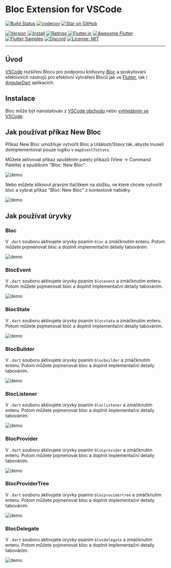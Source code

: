 # Bloc Extension for VSCode

[![Build Status](https://travis-ci.com/felangel/bloc.svg?branch=master)](https://travis-ci.com/felangel/bloc)
[![codecov](https://codecov.io/gh/felangel/Bloc/branch/master/graph/badge.svg)](https://codecov.io/gh/felangel/bloc)
[![Star on GitHub](https://img.shields.io/github/stars/felangel/bloc.svg?style=flat&logo=github&colorB=deeppink&label=Stars)](https://github.com/felangel/bloc)

[![Version](https://vsmarketplacebadge.apphb.com/version-short/FelixAngelov.bloc.svg)](https://marketplace.visualstudio.com/items?itemName=FelixAngelov.bloc)
[![Install](https://vsmarketplacebadge.apphb.com/installs-short/FelixAngelov.bloc.svg)](https://marketplace.visualstudio.com/items?itemName=FelixAngelov.bloc)
[![Ratings](https://vsmarketplacebadge.apphb.com/rating-short/FelixAngelov.bloc.svg)](https://marketplace.visualstudio.com/items?itemName=FelixAngelov.bloc)
[![Flutter.io](https://img.shields.io/badge/Flutter-Website-deepskyblue.svg)](https://flutter.io/docs/development/data-and-backend/state-mgmt/options#bloc--rx)
[![Awesome Flutter](https://img.shields.io/badge/Awesome-Flutter-blue.svg?longCache=true)](https://github.com/Solido/awesome-flutter#standard)
[![Flutter Samples](https://img.shields.io/badge/Flutter-Samples-teal.svg?longCache=true)](http://fluttersamples.com)
[![Discord](https://img.shields.io/discord/649708778631200778.svg?logo=discord&color=blue)](https://discord.gg/Hc5KD3g)
[![License: MIT](https://img.shields.io/badge/License-MIT-purple.svg)](https://opensource.org/licenses/MIT)

---

## Úvod

[VSCode](https://code.visualstudio.com/) rozšíření Blocu pro podporou knihovny [Bloc](https://bloclibrary.dev) a poskytování efektivních nástrojů pro efektivní vytváření Bloců jak ve [Flutter](https://flutter.io/), tak i [AngularDart](https://webdev.dartlang.org) aplikacích.

## Instalace

Bloc může být nainstalován z [VSCode obchodu](https://marketplace.visualstudio.com/items?itemName=FelixAngelov.bloc) nebo [vyhledáním ve VSCode](https://code.visualstudio.com/docs/editor/extension-gallery#_search-for-an-extension).

## Jak používat příkaz New Bloc

Příkaz New Bloc umožňuje vytvořit Bloc a Události/Stavy tak, abyste museli doimplementovat pouze logiku v `mapEventToState`.

Můžete aktivovat příkaz spuštěním palety příkazů (View -> Command Palette) a spuštěním "Bloc: New Bloc".

![demo](https://raw.githubusercontent.com/felangel/bloc/master/extensions/vscode/assets/new-bloc-usage-1.gif)

Nebo můžete kliknout pravým tlačítkem na složku, ve které chcete vytvořit bloc a vybrat příkaz "Bloc: New Bloc" z kontextové nabídky.

![demo](https://raw.githubusercontent.com/felangel/bloc/master/extensions/vscode/assets/new-bloc-usage-2.gif)

## Jak používat úryvky

### Bloc

V `.dart` souboru aktivujete úryvky psaním `bloc` a zmáčknutím enteru. Potom můžete pojmenovat bloc a doplnit implementační detaily tabováním.

![demo](https://raw.githubusercontent.com/felangel/bloc/master/extensions/vscode/assets/bloc-snippet-usage.gif)

### BlocEvent

V `.dart` souboru aktivujete úryvky psaním `blocevent` a zmáčknutím enteru. Potom můžete pojmenovat bloc a doplnit implementační detaily tabováním.

![demo](https://raw.githubusercontent.com/felangel/bloc/master/extensions/vscode/assets/blocevent-snippet-usage.gif)

### BlocState

V `.dart` souboru aktivujete úryvky psaním `blocstate` a zmáčknutím enteru. Potom můžete pojmenovat bloc a doplnit implementační detaily tabováním.

![demo](https://raw.githubusercontent.com/felangel/bloc/master/extensions/vscode/assets/blocstate-snippet-usage.gif)

### BlocBuilder

V `.dart` souboru aktivujete úryvky psaním `blocbuilder` a zmáčknutím enteru. Potom můžete pojmenovat bloc a doplnit implementační detaily tabováním.

![demo](https://raw.githubusercontent.com/felangel/bloc/master/extensions/vscode/assets/blocbuilder-snippet-usage.gif)

### BlocListener

V `.dart` souboru aktivujete úryvky psaním `bloclistener` a zmáčknutím enteru. Potom můžete pojmenovat bloc a doplnit implementační detaily tabováním.

![demo](https://raw.githubusercontent.com/felangel/bloc/master/extensions/vscode/assets/bloclistener-snippet-usage.gif)

### BlocProvider

V `.dart` souboru aktivujete úryvky psaním `blocprovider` a zmáčknutím enteru. Potom můžete pojmenovat bloc a doplnit implementační detaily tabováním.

![demo](https://raw.githubusercontent.com/felangel/bloc/master/extensions/vscode/assets/blocprovider-snippet-usage.gif)

### BlocProviderTree

V `.dart` souboru aktivujete úryvky psaním `blocprovidertree` a zmáčknutím enteru. Potom můžete pojmenovat bloc a doplnit implementační detaily tabováním.

![demo](https://raw.githubusercontent.com/felangel/bloc/master/extensions/vscode/assets/blocprovidertree-snippet-usage.gif)

### BlocDelegate

V `.dart` souboru aktivujete úryvky psaním `blocdelegate` a zmáčknutím enteru. Potom můžete pojmenovat bloc a doplnit implementační detaily tabováním.

![demo](https://raw.githubusercontent.com/felangel/bloc/master/extensions/vscode/assets/blocdelegate-snippet-usage.gif)
